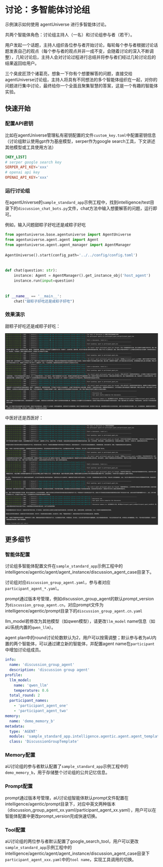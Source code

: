 # 讨论：多智能体讨论组
示例演示如何使用 agentUniverse 进行多智能体讨论。

共两个智能体角色：讨论组主持人（一名）和讨论组参与者（若干）。

用户发起一个话题，主持人组织各位参与者开始讨论，每轮每个参与者根据讨论话题发表自己的观点（每个参与者的观点并非一成不变，会随着讨论的深入不断调整），几轮讨论后，主持人会对讨论过程进行总结并将参与者们经过几轮讨论后的结果返回给用户。

三个臭皮匠顶个诸葛亮，想象一下你有个想要解答的问题，直接交给agentUniverse讨论组，主持人将具有不同想法的多个智能体组织在一起，对你的问题进行集中讨论，最终给你一个全面且聚集智慧的答案，这是一个有趣的智能体实验。

## 快速开始
### 配置API密钥
比如在agentUniverse管理私有密钥配置的文件`custom_key.toml`中配置密钥信息（讨论组默认使用gpt作为基座模型，serper作为google search工具，下文讲述其他模型或工具使用方法）
```toml
[KEY_LIST]
# serper google search key
SERPER_API_KEY='xxx'
# openai api key
OPENAI_API_KEY='xxx'
```

### 运行讨论组
在agentUniverse的`sample_standard_app`示例工程中，找到intelligence/test目录下的`discussion_chat_bots.py`文件，chat方法中输入想要解答的问题，运行即可。

例如，输入问题甜粽子好吃还是咸粽子好吃
```python
from agentuniverse.base.agentuniverse import AgentUniverse
from agentuniverse.agent.agent import Agent
from agentuniverse.agent.agent_manager import AgentManager

AgentUniverse().start(config_path='../../config/config.toml')


def chat(question: str):
    instance: Agent = AgentManager().get_instance_obj('host_agent')
    instance.run(input=question)


if __name__ == '__main__':
    chat("甜粽子好吃还是咸粽子好吃")
```
### 效果演示
甜粽子好吃还是咸粽子好吃：

![演示图片](../_picture/sweet_or_salted_zongzi.png)

中医好还是西医好：

![演示图片](../_picture/chinese_or_western_medicine.png)

## 更多细节
### 智能体配置
讨论组多智能体配置文件在`sample_standard_app`示例工程中的intelligence/agentic/agent/agent_instance/discussion_agent_case目录下。

讨论组对应`discussion_group_agent.yaml`，参与者对应`participant_agent_*.yaml`。

prompt通过版本号管理，例如discussion_group_agent的默认prompt_version为`discussion_group_agent.cn`，对应prompt文件为intelligence/agentic/prompt目录下的`discussion_group_agent.cn.yaml`

llm_model若修改为其他模型（如qwen模型），请更改`llm_model` name信息（如aU系统内置的`qwen_llm`）。

agent plan中的round讨论轮数默认为2，用户可以按需调整；默认参与者为aU内置的两个智能体，可以通过建立新的智能体，并配置agent name在`participant`中增加讨论组成员。
```yaml
info:
  name: 'discussion_group_agent'
  description: 'discussion group agent'
profile:
  llm_model:
    name: 'qwen_llm'
    temperature: 0.6
  total_round: 2
  participant_names:
    - 'participant_agent_one'
    - 'participant_agent_two'
memory:
  name: 'demo_memory_b'
metadata:
  type: 'AGENT'
  module: 'sample_standard_app.intelligence.agentic.agent.agent_template.discussion_group_template'
  class: 'DiscussionGroupTemplate'
```

### Memory配置
aU讨论组的参与者默认配置了`sample_standard_app`示例工程中的`demo_memory_b`，用于存储整个讨论组的公共记忆信息。

### Prompt配置
prompt通过版本号管理，aU讨论组智能体默认prompt文件配置在intelligence/agentic/prompt目录下，对应中英文两种版本（discussion_group_agent_xx.yaml/participant_agent_xx.yaml），用户可以在智能体配置中更改prompt_version完成快速切换。


### Tool配置
aU讨论组的两位参与者默认配置了google_search_tool，用户可以更改`sample_standard_app`示例工程中的intelligence/agentic/agent/agent_instance/discussion_agent_case目录下`participant_agent_xxx.yaml`中的`tool name`，实现工具调用的切换。

